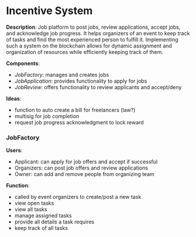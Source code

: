 # Incentive System
**Description**: Job platform to post jobs, review applications, accept jobs, and acknowledge job progress. It helps organizers of an event to keep track of tasks and find the most experienced person to fulfill it. Implementing such a system on the blockchain allows for dynamic assignment and organization of resources while efficiently keeping track of them.


**Components**: 
- *JobFactory*: manages and creates jobs
- *JobApplication*: provides functionality to apply for jobs
- *JobReview*: offers functionality to review applicants and accept/deny

**Ideas**:
- function to auto create a bill for freelancers (law?)
- multisig for job completion
- request job progress acknowledgment to lock reward
### JobFactory
**Users**: 
- Applicant: can apply for job offers and accept if successful 
- Organizers: can post job offers and review applications
- Owner: can add and remove people from organizing team

**Function**:
- called by event organizers to create/post a new task
- view open tasks
- view all tasks
- manage assigned tasks
- provide all details a task requires
- keep track of all tasks
